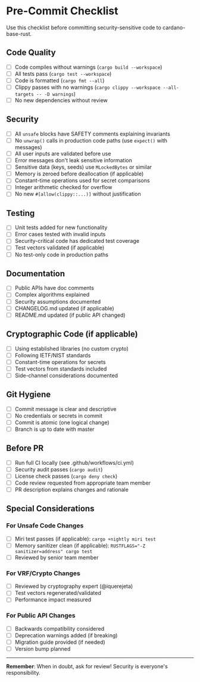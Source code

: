 # Pre-Commit Checklist

Use this checklist before committing security-sensitive code to cardano-base-rust.

## Code Quality

- [ ] Code compiles without warnings (`cargo build --workspace`)
- [ ] All tests pass (`cargo test --workspace`)
- [ ] Code is formatted (`cargo fmt --all`)
- [ ] Clippy passes with no warnings (`cargo clippy --workspace --all-targets -- -D warnings`)
- [ ] No new dependencies without review

## Security

- [ ] All `unsafe` blocks have SAFETY comments explaining invariants
- [ ] No `unwrap()` calls in production code paths (use `expect()` with messages)
- [ ] All user inputs are validated before use
- [ ] Error messages don't leak sensitive information
- [ ] Sensitive data (keys, seeds) use `MLockedBytes` or similar
- [ ] Memory is zeroed before deallocation (if applicable)
- [ ] Constant-time operations used for secret comparisons
- [ ] Integer arithmetic checked for overflow
- [ ] No new `#[allow(clippy::...)]` without justification

## Testing

- [ ] Unit tests added for new functionality
- [ ] Error cases tested with invalid inputs
- [ ] Security-critical code has dedicated test coverage
- [ ] Test vectors validated (if applicable)
- [ ] No test-only code in production paths

## Documentation

- [ ] Public APIs have doc comments
- [ ] Complex algorithms explained
- [ ] Security assumptions documented
- [ ] CHANGELOG.md updated (if applicable)
- [ ] README.md updated (if public API changed)

## Cryptographic Code (if applicable)

- [ ] Using established libraries (no custom crypto)
- [ ] Following IETF/NIST standards
- [ ] Constant-time operations for secrets
- [ ] Test vectors from standards included
- [ ] Side-channel considerations documented

## Git Hygiene

- [ ] Commit message is clear and descriptive
- [ ] No credentials or secrets in commit
- [ ] Commit is atomic (one logical change)
- [ ] Branch is up to date with master

## Before PR

- [ ] Run full CI locally (see .github/workflows/ci.yml)
- [ ] Security audit passes (`cargo audit`)
- [ ] License check passes (`cargo deny check`)
- [ ] Code review requested from appropriate team member
- [ ] PR description explains changes and rationale

## Special Considerations

### For Unsafe Code Changes

- [ ] Miri test passes (if applicable): `cargo +nightly miri test`
- [ ] Memory sanitizer clean (if applicable): `RUSTFLAGS="-Z sanitizer=address" cargo test`
- [ ] Reviewed by senior team member

### For VRF/Crypto Changes

- [ ] Reviewed by cryptography expert (@iquerejeta)
- [ ] Test vectors regenerated/validated
- [ ] Performance impact measured

### For Public API Changes

- [ ] Backwards compatibility considered
- [ ] Deprecation warnings added (if breaking)
- [ ] Migration guide provided (if needed)
- [ ] Version bump planned

---

**Remember**: When in doubt, ask for review! Security is everyone's responsibility.
